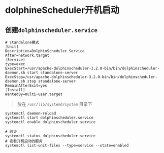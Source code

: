 # dolphineScheduler开机启动
## 创建`dolphinscheduler.service`

```
# standalone模式
[Unit]
Description=DolphinScheduler Service
After=network.target
[Service]
type=exec
ExecStart=/usr/apache-dolphinscheduler-3.2.0-bin/bin/dolphinscheduler-daemon.sh start standalone-server
ExecStop=/usr/apache-dolphinscheduler-3.2.0-bin/bin/dolphinscheduler-daemon.sh stop standalone-server
RemainAfterExit=yes
[Install]
WantedBy=multi-user.target
```
> 放在 `/usr/lib/systemd/system` 目录下

```
systemctl daemon-reload
systemctl start dolphinscheduler.service
systemctl enable dolphinscheduler.service

# 验证
systemctl status dolphinscheduler.service
# 查看开机启动的服务
systemctl list-unit-files --type=service --state=enabled
```